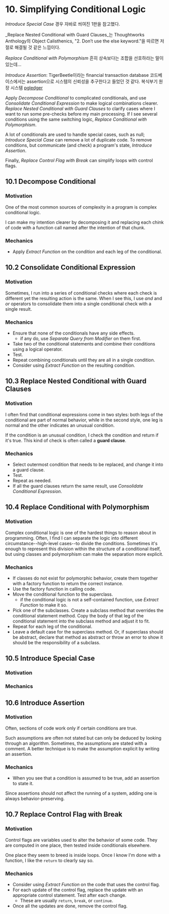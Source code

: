 # 10. Simplifying Conditional Logic

_Introduce Special Case_ 경우 자바로 씌여진 1판을 참고했다.

_Replace Nested Conditional with Guard Clauses_는 Thoughtworks Anthology의 Object Calisthenics, "2. Don’t use the else
keyword."을 따르면 저절로 해결될 것 같은 느낌이다.

_Replace Conditional with Polymorphism_ 흔히 상속보다는 조합을 선호하라는 말이 있는데...

_Introduce Assertion_: TigerBeetle이라는 financial transaction database 코드베이스에서는 assertion으로 시스템의 신뢰성을 추구한다고 들었던 것
같다. 복식부기 원장 시스템 [pgledger](https://www.pgrs.net/2025/03/24/pgledger-ledger-implementation-in-postgresql/)

Apply _Decompose Conditional_ to complicated conditionals, and use _Consolidate Conditional Expression_ to make logical
combinations clearer. _Replace Nested Conditional with Guard Clauses_ to clarify cases where I want to run some
pre-checks before my main processing. If I see several conditions using the same switching logic, _Replace Conditional
with Polymorphism_.

A lot of conditionals are used to handle special cases, such as null; _Introduce Special Case_ can remove a lot of
duplicate code. To remove conditions, but communicate (and check) a program's state, _Introduce Assertion_.

Finally, _Replace Control Flag with Break_ can simplify loops with control flags.

## 10.1 Decompose Conditional

### Motivation

One of the most common sources of complexity in a program is complex conditional logic.

I can make my intention clearer by decomposing it and replacing each chink of code with a function call named after the
intention of that chunk.

### Mechanics

- Apply _Extract Function_ on the condition and each leg of the conditional.

## 10.2 Consolidate Conditional Expression

### Motivation

Sometimes, I run into a series of conditional checks where each check is different yet the resulting action is the same.
When I see this, I use _and_ and _or_ operators to consolidate them into a single conditional check with a single
result.

### Mechanics

- Ensure that none of the conditionals have any side effects.
  - if any do, use _Separate Query from Modifier_ on them first.
- Take two of the conditional statements and combine their conditions using a logical operator.
- Test.
- Repeat combining conditionals until they are all in a single condition.
- Consider using _Extract Function_ on the resulting condition.

## 10.3 Replace Nested Conditional with Guard Clauses

### Motivation

I often find that conditional expressions come in two styles: both legs of the conditional are part of normal behavior,
while in the second style, one leg is normal and the other indicates an unusual condition.

If the condition is an unusual condition, I check the condition and return if it's true. This kind of check is often
called a __guard clause__.

### Mechanics

- Select outermost condition that needs to be replaced, and change it into a guard clause.
- Test.
- Repeat as needed.
- If all the guard clauses return the same result, use _Consolidate Conditional Expression_.

## 10.4 Replace Conditional with Polymorphism

### Motivation

Complex conditional logic is one of the hardest things to reason about in programming. Often, I find I can separate the
logic into different circumstance--high-level cases--to divide the conditions. Sometimes it's enough to represent this
division within the structure of a conditional itself, but using classes and polymorphism can make the separation more
explicit.

### Mechanics

- If classes do not exist for polymorphic behavior, create them together with a factory function to return the correct
  instance.
- Use the factory function in calling code.
- Move the conditional function to the superclass.
  - if the conditional logic is not a self-contained function, use _Extract Function_ to make it so.
- Pick one of the subclasses. Create a subclass method that overrides the conditional statement method. Copy the body of
  that leg of the conditional statement into the subclass method and adjust it to fit.
- Repeat for each leg of the conditional.
- Leave a default case for the superclass method. Or, if superclass should be abstract, declare that method as abstract
  or throw an error to show it should be the responsibility of a subclass.

## 10.5 Introduce Special Case

### Motivation

### Mechanics

## 10.6 Introduce Assertion

### Motivation

Often, sections of code work only if certain conditions are true.

Such assumptions are often not stated but can only be deduced by looking through an algorithm. Sometimes, the
assumptions are stated with a comment. A better technique is to make the assumption explicit by writing an assertion.

### Mechanics

- When you see that a condition is assumed to be true, add an assertion to state it.

Since assertions should not affect the running of a system, adding one is always behavior-preserving.

## 10.7 Replace Control Flag with Break

### Motivation

Control flags are variables used to alter the behavior of some code. They are computed in one place, then tested inside
conditionals elsewhere.

One place they seem to breed is inside loops. Once I know I'm done with a function, I like the `return` to clearly say
so.

### Mechanics

- Consider using _Extract Function_ on the code that uses the control flag.
- For each update of the control flag, replace the update with an appropriate control statement. Test after each change.
  - These are usually `return`, `break`, or `continue`.
- Once all the updates are done, remove the control flag.
